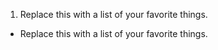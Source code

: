 1. Replace this with a list of your favorite things.
*  Replace this with a list of your favorite things.
